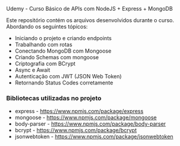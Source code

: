 Udemy - Curso Básico de APIs com NodeJS + Express + MongoDB

Este repositório contém os arquivos desenvolvidos durante o curso.
Abordando os seguintes tópicos:

- Iniciando o projeto e criando endpoints
- Trabalhando com rotas
- Conectando MongoDB com Mongoose
- Criando Schemas com mongoose
- Criptografia com BCrypt
- Async e Await
- Autenticação com JWT (JSON Web Token)
- Retornando Status Codes corretamente

<h3>Bibliotecas utilizadas no projeto</h3>

- express - https://www.npmjs.com/package/express
- mongoose - https://www.npmjs.com/package/mongoose
- body-parser - https://www.npmjs.com/package/body-parser
- bcrypt - https://www.npmjs.com/package/bcrypt
- jsonwebtoken - https://www.npmjs.com/package/jsonwebtoken
